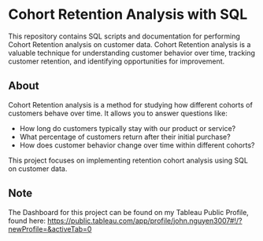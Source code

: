 # Cohort Retention Analysis with SQL

This repository contains SQL scripts and documentation for performing Cohort Retention analysis on customer data. Cohort Retention analysis is a valuable technique for understanding customer behavior over time, tracking customer retention, and identifying opportunities for improvement.

## About

Cohort Retention analysis is a method for studying how different cohorts of customers behave over time. It allows you to answer questions like:

- How long do customers typically stay with our product or service?
- What percentage of customers return after their initial purchase?
- How does customer behavior change over time within different cohorts?

This project focuses on implementing retention cohort analysis using SQL on customer data.

## Note

The Dashboard for this project can be found on my Tableau Public Profile, found here: https://public.tableau.com/app/profile/john.nguyen3007#!/?newProfile=&activeTab=0
